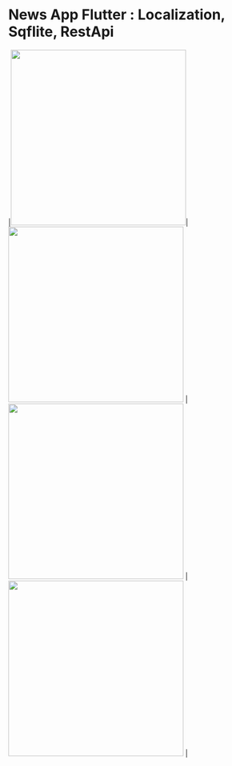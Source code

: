 # News App Flutter : Localization, Sqflite, RestApi

|<img src="https://user-images.githubusercontent.com/79679398/109267508-e918ca00-781e-11eb-9434-fae693e67026.jpg" width="350">|
<img src="https://user-images.githubusercontent.com/79679398/109267507-e8803380-781e-11eb-826a-15ed43c92077.jpg" width="350"> |
<img src="https://user-images.githubusercontent.com/79679398/109267501-e6b67000-781e-11eb-8b73-f28801e43380.jpg" width="350"> |
<img src="https://user-images.githubusercontent.com/79679398/109267511-e9b16080-781e-11eb-9391-27122ecc3f30.jpg" width="350"> |
